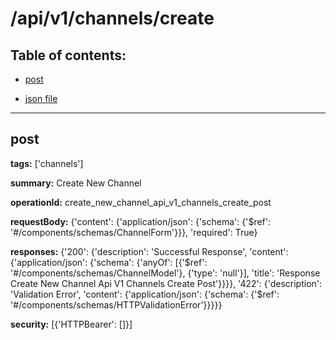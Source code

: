 # /api/v1/channels/create

## Table of contents:
- [post](#post)

- [json file](./_api_v1_channels_create.json)

---
<a name="post"></a>
## post

**tags:** ['channels']

**summary:** Create New Channel

**operationId:** create_new_channel_api_v1_channels_create_post

**requestBody:** {'content': {'application/json': {'schema': {'$ref': '#/components/schemas/ChannelForm'}}}, 'required': True}

**responses:** {'200': {'description': 'Successful Response', 'content': {'application/json': {'schema': {'anyOf': [{'$ref': '#/components/schemas/ChannelModel'}, {'type': 'null'}], 'title': 'Response Create New Channel Api V1 Channels Create Post'}}}}, '422': {'description': 'Validation Error', 'content': {'application/json': {'schema': {'$ref': '#/components/schemas/HTTPValidationError'}}}}}

**security:** [{'HTTPBearer': []}]

